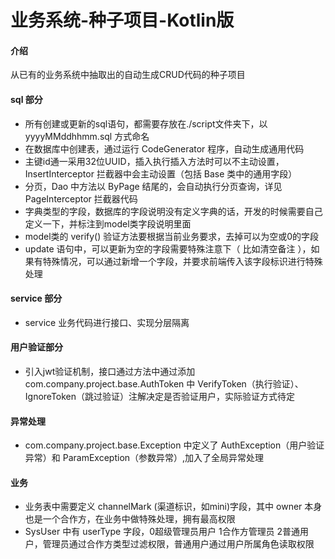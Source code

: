 # 业务系统-种子项目-Kotlin版

#### 介绍
从已有的业务系统中抽取出的自动生成CRUD代码的种子项目

#### sql 部分
- 所有创建或更新的sql语句，都需要存放在./script文件夹下，以 yyyyMMddhhmm.sql 方式命名
- 在数据库中创建表，通过运行 CodeGenerator 程序，自动生成通用代码
- 主键id通一采用32位UUID，插入执行插入方法时可以不主动设置，InsertInterceptor 拦截器中会主动设置（包括 Base 类中的通用字段）
- 分页，Dao 中方法以 ByPage 结尾的，会自动执行分页查询，详见 PageInterceptor 拦截器代码
- 字典类型的字段，数据库的字段说明没有定义字典的话，开发的时候需要自己定义一下，并标注到model类字段说明里面
- model类的 verify() 验证方法要根据当前业务要求，去掉可以为空或0的字段
- update 语句中，可以更新为空的字段需要特殊注意下（ 比如清空备注 ），如果有特殊情况，可以通过新增一个字段，并要求前端传入该字段标识进行特殊处理

#### service 部分
- service 业务代码进行接口、实现分层隔离

#### 用户验证部分
- 引入jwt验证机制，接口通过方法中通过添加 com.company.project.base.AuthToken 中  VerifyToken（执行验证）、 IgnoreToken（跳过验证）注解决定是否验证用户，实际验证方式待定

#### 异常处理
- com.company.project.base.Exception 中定义了 AuthException（用户验证异常）和 ParamException（参数异常）,加入了全局异常处理

#### 业务
- 业务表中需要定义 channelMark (渠道标识，如mini)字段，其中 owner 本身也是一个合作方，在业务中做特殊处理，拥有最高权限
- SysUser 中有 userType 字段，0超级管理员用户 1合作方管理员 2普通用户，管理员通过合作方类型过滤权限，普通用户通过用户所属角色读取权限
